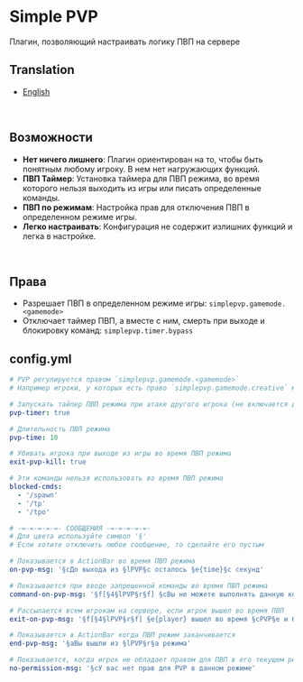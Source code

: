 # Simple PVP

Плагин, позволяющий настраивать логику ПВП на сервере

## Translation
- [English](README.en.md)

<br/>

## **Возможности**
- **Нет ничего лишнего**: Плагин ориентирован на то, чтобы быть понятным любому игроку. В нем нет нагружающих функций.
- **ПВП Таймер**: Установка таймера для ПВП режима, во время которого нельзя выходить из игры или писать определенные команды.
- **ПВП по режимам**: Настройка прав для отключения ПВП в определенном режиме игры.
- **Легко настраивать**: Конфигурация не содержит излишних функций и легка в настройке.

<br/>

## **Права**
- Разрешает ПВП в определенном режиме игры: `simplepvp.gamemode.<gamemode>`
- Отключает таймер ПВП, а вместе с ним, смерть при выходе и блокировку команд: `simplepvp.timer.bypass`

## config.yml
```yaml
# PVP регулируется правом `simplepvp.gamemode.<gamemode>`
# Например игроки, у которых есть право `simplepvp.gamemode.creative` могут бить игроков находясь в режиме креатива

# Запускать тайпер ПВП режима при атаке другого игрока (не включается для игроков с правом `simplepvp.timer.bypass`)
pvp-timer: true

# Длительность ПВП режима
pvp-time: 10

# Убивать игрока при выходе из игры во время ПВП режима
exit-pvp-kill: true

# Эти команды нельзя использовать во время ПВП режима
blocked-cmds:
  - '/spawn'
  - '/tp'
  - '/tpo'

# -=-=-=-=-=- СООБЩЕНИЯ -=-=-=-=-=-
# Для цвета используйте символ '§'
# Если хотите отключить любое сообщение, то сделайте его пустым

# Показывается в ActionBar во время ПВП режима
on-pvp-msg: '§cДо выхода из §lPVP§c осталось §e{time}§c секунд'

# Показывается при вводе запрещенной команды во время ПВП режима
command-on-pvp-msg: '§f[§4§lPVP§r§f] §cВы не можете выполнять данную команду во время PVP'

# Рассылается всем игрокам на сервере, если игрок вышел во время ПВП
exit-on-pvp-msg: '§f[§4§lPVP§r§f] §e{player} вышел во время §cPVP§e и был наказан!'

# Показывается в ActionBar когда ПВП режим заканчивается
end-pvp-msg: '§aВы вышли из §lPVP§r§a режима'

# Показывается, когда игрок не обладает правом для ПВП в его текущем режиме
no-permission-msg: '§cУ вас нет прав для PVP в данном режиме'
```
